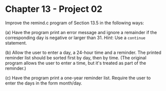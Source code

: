 # Chapter 13 - Project 02

Improve the remind.c program of Section 13.5 in the following ways:

(a) Have the program print an error message and ignore a remainder if the
corresponding day is negative or larger than 31.  _Hint_: Use a `continue`
statement.

(b) Allow the user to enter a day, a 24-hour time and a reminder.  The printed
reminder list should be sorted first by day, then by time.  (The original
program allows the user to enter a time, but it's treated as part of the
reminder.) 

(c) Have the program print a one-year reminder list.  Require the user to enter
the days in the form month/day. 
